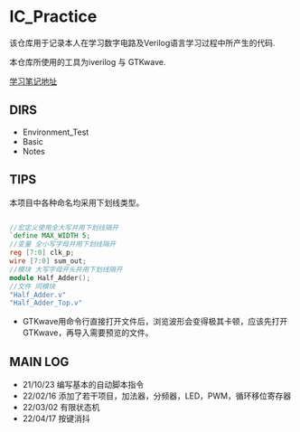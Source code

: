 # IC_Practice
该仓库用于记录本人在学习数字电路及Verilog语言学习过程中所产生的代码.

本仓库所使用的工具为iverilog 与 GTKwave.

[学习笔记地址](./Notes/Note.md)

## DIRS

- Environment_Test
- Basic
- Notes




## TIPS

本项目中各种命名均采用下划线类型。
```verilog

//宏定义使用全大写并用下划线隔开
`define MAX_WIDTH 5;
//变量 全小写字母并用下划线隔开
reg [7:0] clk_p;
wire [7:0] sum_out;
//模块 大写字母开头并用下划线隔开
module Half_Adder();
//文件 同模块
"Half_Adder.v"
"Half_Adder_Top.v"
```

- GTKwave用命令行直接打开文件后，浏览波形会变得极其卡顿，应该先打开GTKwave，再导入需要预览的文件。


## MAIN LOG

- 21/10/23 编写基本的自动脚本指令
- 22/02/16 添加了若干项目，加法器，分频器，LED，PWM，循环移位寄存器
- 22/03/02 有限状态机
- 22/04/17 按键消抖


